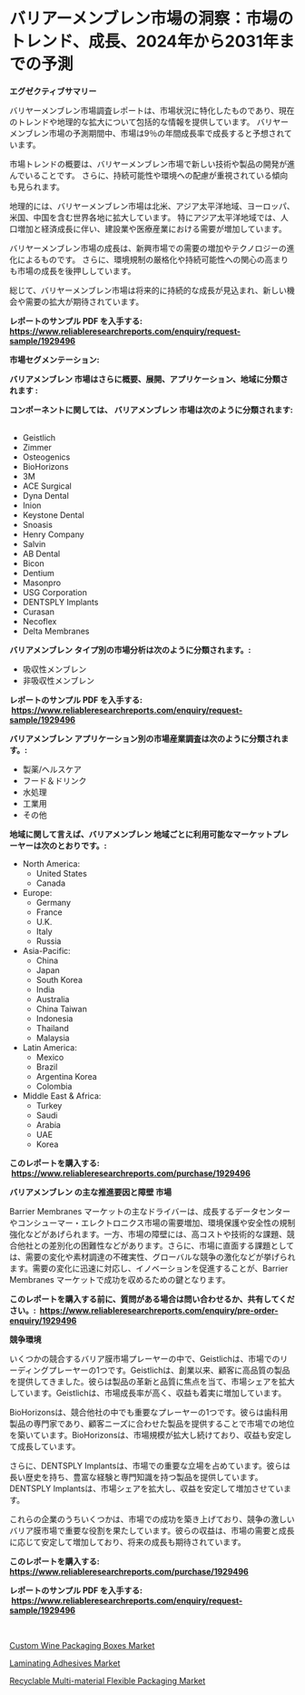 <p><h1>バリアーメンブレン市場の洞察：市場のトレンド、成長、2024年から2031年までの予測</h1></p><p><strong>エグゼクティブサマリー</strong></p>
<p><p>バリヤーメンブレン市場調査レポートは、市場状況に特化したものであり、現在のトレンドや地理的な拡大について包括的な情報を提供しています。 バリヤーメンブレン市場の予測期間中、市場は9％の年間成長率で成長すると予想されています。</p><p>市場トレンドの概要は、バリヤーメンブレン市場で新しい技術や製品の開発が進んでいることです。 さらに、持続可能性や環境への配慮が重視されている傾向も見られます。</p><p>地理的には、バリヤーメンブレン市場は北米、アジア太平洋地域、ヨーロッパ、米国、中国を含む世界各地に拡大しています。 特にアジア太平洋地域では、人口増加と経済成長に伴い、建設業や医療産業における需要が増加しています。</p><p>バリヤーメンブレン市場の成長は、新興市場での需要の増加やテクノロジーの進化によるものです。 さらに、環境規制の厳格化や持続可能性への関心の高まりも市場の成長を後押ししています。</p><p>総じて、バリヤーメンブレン市場は将来的に持続的な成長が見込まれ、新しい機会や需要の拡大が期待されています。</p></p>
<p><strong>レポートのサンプル PDF を入手する: <a href="https://www.reliableresearchreports.com/enquiry/request-sample/1929496">https://www.reliableresearchreports.com/enquiry/request-sample/1929496</a></strong></p>
<p><strong>市場セグメンテーション:</strong></p>
<p><strong> バリアメンブレン 市場はさらに概要、展開、アプリケーション、地域に分類されます :</strong></p>
<p><strong>コンポーネントに関しては、 バリアメンブレン 市場は次のように分類されます: &nbsp;</strong></p>
<p><ul><li>Geistlich</li><li>Zimmer</li><li>Osteogenics</li><li>BioHorizons</li><li>3M</li><li>ACE Surgical</li><li>Dyna Dental</li><li>Inion</li><li>Keystone Dental</li><li>Snoasis</li><li>Henry Company</li><li>Salvin</li><li>AB Dental</li><li>Bicon</li><li>Dentium</li><li>Masonpro</li><li>USG Corporation</li><li>DENTSPLY Implants</li><li>Curasan</li><li>Necoflex</li><li>Delta Membranes</li></ul></p>
<p><strong> バリアメンブレン タイプ別の市場分析は次のように分類されます。:</strong></p>
<p><ul><li>吸収性メンブレン</li><li>非吸収性メンブレン</li></ul></p>
<p><strong>レポートのサンプル PDF を入手する: &nbsp;<a href="https://www.reliableresearchreports.com/enquiry/request-sample/1929496">https://www.reliableresearchreports.com/enquiry/request-sample/1929496</a></strong></p>
<p><strong> バリアメンブレン アプリケーション別の市場産業調査は次のように分類されます。:</strong></p>
<p><ul><li>製薬/ヘルスケア</li><li>フード＆ドリンク</li><li>水処理</li><li>工業用</li><li>その他</li></ul></p>
<p><strong>地域に関して言えば、バリアメンブレン 地域ごとに利用可能なマーケットプレーヤーは次のとおりです。:</strong></p>
<p><ul>
    <li>
        North America:
        <ul>
            <li>United States</li>
            <li>Canada</li>
        </ul>
    </li>
    <li>
        Europe:
        <ul>
            <li>Germany</li>
            <li>France</li>
            <li>U.K.</li>
            <li>Italy</li>
            <li>Russia</li>
        </ul>
    </li>
    <li>
        Asia-Pacific:
        <ul>
            <li>China</li>
            <li>Japan</li>
            <li>South Korea</li>
            <li>India</li>
            <li>Australia</li>
            <li>China Taiwan</li>
            <li>Indonesia</li>
            <li>Thailand</li>
            <li>Malaysia</li>
        </ul>
    </li>
    <li>
        Latin America:
        <ul>
            <li>Mexico</li>
            <li>Brazil</li>
            <li>Argentina Korea</li>
            <li>Colombia</li>
        </ul>
    </li>
    <li>
        Middle East & Africa:
        <ul>
            <li>Turkey</li>
            <li>Saudi</li>
            <li>Arabia</li>
            <li>UAE</li>
            <li>Korea</li>
        </ul>
    </li>
    </ul></p>
<p><strong>このレポートを購入する: &nbsp;<a href="https://www.reliableresearchreports.com/purchase/1929496">https://www.reliableresearchreports.com/purchase/1929496</a></strong></p>
<p><strong>バリアメンブレン の主な推進要因と障壁 市場</strong></p>
<p><p>Barrier Membranes マーケットの主なドライバーは、成長するデータセンターやコンシューマー・エレクトロニクス市場の需要増加、環境保護や安全性の規制強化などがあげられます。一方、市場の障壁には、高コストや技術的な課題、競合他社との差別化の困難性などがあります。さらに、市場に直面する課題としては、需要の変化や素材調達の不確実性、グローバルな競争の激化などが挙げられます。需要の変化に迅速に対応し、イノベーションを促進することが、Barrier Membranes マーケットで成功を収めるための鍵となります。</p></p>
<p><strong>このレポートを購入する前に、質問がある場合は問い合わせるか、共有してください。:&nbsp; <a href="https://www.reliableresearchreports.com/enquiry/pre-order-enquiry/1929496">https://www.reliableresearchreports.com/enquiry/pre-order-enquiry/1929496</a></strong></p>
<p><strong>競争環境</strong></p>
<p><p>いくつかの競合するバリア膜市場プレーヤーの中で、Geistlichは、市場でのリーディングプレーヤーの1つです。Geistlichは、創業以来、顧客に高品質の製品を提供してきました。彼らは製品の革新と品質に焦点を当て、市場シェアを拡大しています。Geistlichは、市場成長率が高く、収益も着実に増加しています。</p><p>BioHorizonsは、競合他社の中でも重要なプレーヤーの1つです。彼らは歯科用製品の専門家であり、顧客ニーズに合わせた製品を提供することで市場での地位を築いています。BioHorizonsは、市場規模が拡大し続けており、収益も安定して成長しています。</p><p>さらに、DENTSPLY Implantsは、市場での重要な立場を占めています。彼らは長い歴史を持ち、豊富な経験と専門知識を持つ製品を提供しています。DENTSPLY Implantsは、市場シェアを拡大し、収益を安定して増加させています。</p><p>これらの企業のうちいくつかは、市場での成功を築き上げており、競争の激しいバリア膜市場で重要な役割を果たしています。彼らの収益は、市場の需要と成長に応じて安定して増加しており、将来の成長も期待されています。</p></p>
<p><strong>このレポートを購入する: &nbsp; <a href="https://www.reliableresearchreports.com/purchase/1929496">https://www.reliableresearchreports.com/purchase/1929496</a></strong></p>
<p><strong>レポートのサンプル PDF を入手する: &nbsp;<a href="https://www.reliableresearchreports.com/enquiry/request-sample/1929496">https://www.reliableresearchreports.com/enquiry/request-sample/1929496</a></strong><strong></strong></p>
<p>&nbsp;</p>
<p><p><a href="https://view.publitas.com/reportprime-1/custom-wine-packaging-boxes-market-size-evaluating-its-market-trends-growth-and-projections-2023-2030/">Custom Wine Packaging Boxes Market</a></p><p><a href="https://github.com/Sinjinluong3e0awx2m195k76/Market-Research-Report-List-1/blob/main/laminating-adhesives-market.md">Laminating Adhesives Market</a></p><p><a href="https://view.publitas.com/reportprime-1/recyclable-multi-material-flexible-packaging-market-growth-market-trends-covid-19-impact-and-forecasts-for-period-from-2023-2030/">Recyclable Multi-material Flexible Packaging Market</a></p></p>
